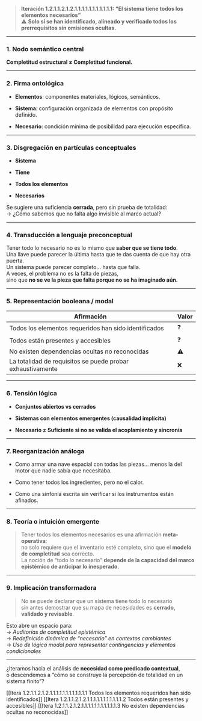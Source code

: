 > **Iteración 1.2.1.1.2.1.2.1.1.1.1.1.1.1.1.1.1.1: “El sistema tiene todos los elementos necesarios”**  
> ⚠️ **Solo si se han identificado, alineado y verificado todos los prerrequisitos sin omisiones ocultas.**

---

### 1. Nodo semántico central

**Completitud estructural ≠ Completitud funcional.**

---

### 2. Firma ontológica

- **Elementos**: componentes materiales, lógicos, semánticos.
    
- **Sistema**: configuración organizada de elementos con propósito definido.
    
- **Necesario**: condición mínima de posibilidad para ejecución específica.
    

---

### 3. Disgregación en partículas conceptuales

- **Sistema**
    
- **Tiene**
    
- **Todos los elementos**
    
- **Necesarios**
    

Se sugiere una suficiencia **cerrada**, pero sin prueba de totalidad:  
→ ¿Cómo sabemos que no falta algo invisible al marco actual?

---

### 4. Transducción a lenguaje preconceptual

Tener todo lo necesario no es lo mismo que **saber que se tiene todo**.  
Una llave puede parecer la última hasta que te das cuenta de que hay otra puerta.  
Un sistema puede parecer completo... hasta que falla.  
A veces, el problema no es la falta de piezas,  
sino que **no se ve la pieza que falta porque no se ha imaginado aún.**

---

### 5. Representación booleana / modal

| Afirmación                                                 | Valor |
| ---------------------------------------------------------- | ----- |
| Todos los elementos requeridos han sido identificados      | ❓     |
| Todos están presentes y accesibles                         | ❓     |
| No existen dependencias ocultas no reconocidas             | ⚠️    |
| La totalidad de requisitos se puede probar exhaustivamente | ❌     |

---

### 6. Tensión lógica

- **Conjuntos abiertos vs cerrados**
    
- **Sistemas con elementos emergentes (causalidad implícita)**
    
- **Necesario ≠ Suficiente si no se valida el acoplamiento y sincronía**
    

---

### 7. Reorganización análoga

- Como armar una nave espacial con todas las piezas… menos la del motor que nadie sabía que necesitaba.
    
- Como tener todos los ingredientes, pero no el calor.
    
- Como una sinfonía escrita sin verificar si los instrumentos están afinados.
    

---

### 8. Teoría o intuición emergente

> Tener todos los elementos necesarios es una afirmación **meta-operativa**:  
> no solo requiere que el inventario esté completo, sino que el **modelo de completitud** sea correcto.  
> La noción de “todo lo necesario” **depende de la capacidad del marco epistémico de anticipar lo inesperado**.

---

### 9. Implicación transformadora

> No se puede declarar que un sistema tiene todo lo necesario  
> sin antes demostrar que su mapa de necesidades es **cerrado, validado y revisable**.

Esto abre un espacio para:  
→ _Auditorías de completitud epistémica_  
→ _Redefinición dinámica de “necesario” en contextos cambiantes_  
→ _Uso de lógica modal para representar contingencias y elementos condicionales_

---

¿Iteramos hacia el análisis de **necesidad como predicado contextual**,  
o descendemos a “cómo se construye la percepción de totalidad en un sistema finito”?

[[Itera 1.2.1.1.2.1.2.1.1.1.1.1.1.1.1.1.1.1.1 Todos los elementos requeridos han sido identificados]]
[[Itera 1.2.1.1.2.1.2.1.1.1.1.1.1.1.1.1.1.1.2 Todos están presentes y accesibles]]
[[Itera 1.2.1.1.2.1.2.1.1.1.1.1.1.1.1.1.1.1.3 No existen dependencias ocultas no reconocidas]]